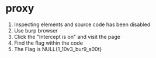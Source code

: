 
<h1>proxy</h1>

<ol>
  <li>Inspecting elements and source code has been disabled</li>
  <li>Use burp browser</li>
  <li>Click the "Intercept is on" and visit the page</li>
  <li>Find the flag within the code</li>
  <li>The Flag is NULL{1_10v3_bur9_s00t}</li>
</ol>


